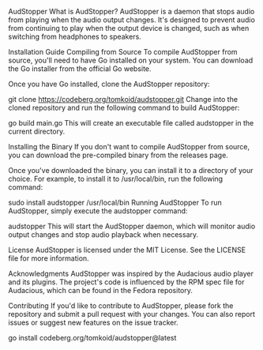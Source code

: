 AudStopper
What is AudStopper?
AudStopper is a daemon that stops audio from playing when the audio output changes. It's designed to prevent audio from continuing to play when the output device is changed, such as when switching from headphones to speakers.

Installation Guide
Compiling from Source
To compile AudStopper from source, you'll need to have Go installed on your system. You can download the Go installer from the official Go website.

Once you have Go installed, clone the AudStopper repository:

git clone https://codeberg.org/tomkoid/audstopper.git
Change into the cloned repository and run the following command to build AudStopper:

go build main.go
This will create an executable file called audstopper in the current directory.

Installing the Binary
If you don't want to compile AudStopper from source, you can download the pre-compiled binary from the releases page.

Once you've downloaded the binary, you can install it to a directory of your choice. For example, to install it to /usr/local/bin, run the following command:

sudo install audstopper /usr/local/bin
Running AudStopper
To run AudStopper, simply execute the audstopper command:

audstopper
This will start the AudStopper daemon, which will monitor audio output changes and stop audio playback when necessary.

License
AudStopper is licensed under the MIT License. See the LICENSE file for more information.

Acknowledgments
AudStopper was inspired by the Audacious audio player and its plugins. The project's code is influenced by the RPM spec file for Audacious, which can be found in the Fedora repository.

Contributing
If you'd like to contribute to AudStopper, please fork the repository and submit a pull request with your changes. You can also report issues or suggest new features on the issue tracker.

go install codeberg.org/tomkoid/audstopper@latest
